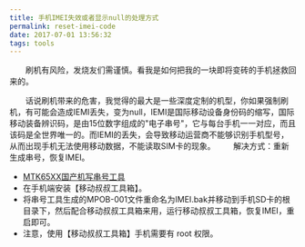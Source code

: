 ```yaml
---
title: 手机IMEI失效或者显示null的处理方式
permalink: reset-imei-code
date: 2017-07-01 13:56:32
tags: tools
---
```


　　刷机有风险，发烧友们需谨慎。看我是如何把我的一块即将变砖的手机拯救回来的。
<!-- more --> 
　　话说刷机带来的危害，我觉得的最大是一些深度定制的机型，你如果强制刷机，有可能会造成IEMI丢失，变为null，IEMI是国际移动设备身份码的缩写，国际移动装备辨识码，是由15位数字组成的"电子串号"，它与每台手机一一对应，而且该码是全世界唯一的。而IEMI的丢失，会导致移动运营商不能够识别手机型号，从而出现手机无法使用移动数据，不能读取SIM卡的现象。
　　解决方式：重新生成串号，恢复IMEI。
- [MTK65XX国产机写串号工具](http://www.piaodown.com/soft/91504.htm)
- 在手机端安装【移动叔叔工具箱】。
- 将串号工具生成的MPOB-001文件重命名为IMEI.bak并移动到手机SD卡的根目录下，然后配合移动叔叔工具箱来用，运行移动叔叔工具箱，恢复IMEI，重启即可。
- 注意，使用【移动叔叔工具箱】手机需要有 root 权限。
